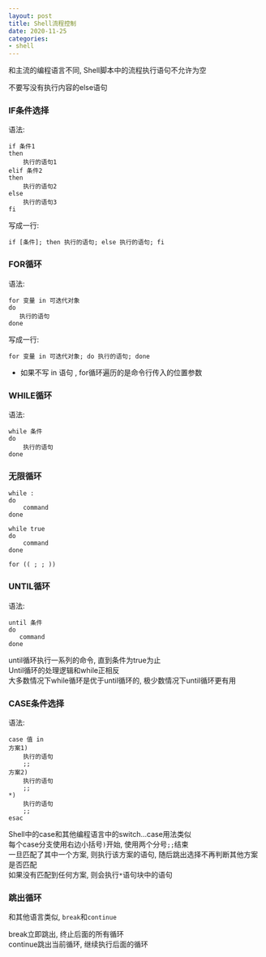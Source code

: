 ```yaml
---
layout: post
title: Shell流程控制
date: 2020-11-25
categories:
- shell
---
```


和主流的编程语言不同, Shell脚本中的流程执行语句不允许为空<br>

不要写没有执行内容的else语句<br>

### IF条件选择
语法:
```shell
if 条件1
then
    执行的语句1
elif 条件2
then
    执行的语句2
else
    执行的语句3
fi
```

写成一行:
```shell
if [条件]; then 执行的语句; else 执行的语句; fi
```

### FOR循环
语法:
```shell
for 变量 in 可迭代对象
do
   执行的语句
done
```

写成一行:
```shell
for 变量 in 可迭代对象; do 执行的语句; done
```

* 如果不写 in 语句 , for循环遍历的是命令行传入的位置参数

### WHILE循环
语法:
```shell
while 条件
do 
    执行的语句
done
```

### 无限循环
```shell
while :
do
    command
done
```
```shell
while true
do 
    command
done
```
```shell
for (( ; ; ))
```

### UNTIL循环
语法:
```shell
until 条件
do
   command
done
```

until循环执行一系列的命令, 直到条件为true为止<br>
Until循环的处理逻辑和while正相反<br>
大多数情况下while循环是优于until循环的, 极少数情况下until循环更有用<br>

### CASE条件选择
语法:
```shell
case 值 in
方案1)
    执行的语句
    ;;
方案2)
    执行的语句
    ;;
*)
    执行的语句
    ;;
esac
```

Shell中的case和其他编程语言中的switch...case用法类似<br>
每个case分支使用右边小括号`)`开始, 使用两个分号`;;`结束<br>
一旦匹配了其中一个方案, 则执行该方案的语句, 随后跳出选择不再判断其他方案是否匹配<br>
如果没有匹配到任何方案, 则会执行`*`语句块中的语句<br>


### 跳出循环
和其他语言类似, `break`和`continue`<br>

break立即跳出, 终止后面的所有循环<br>
continue跳出当前循环, 继续执行后面的循环<br>


